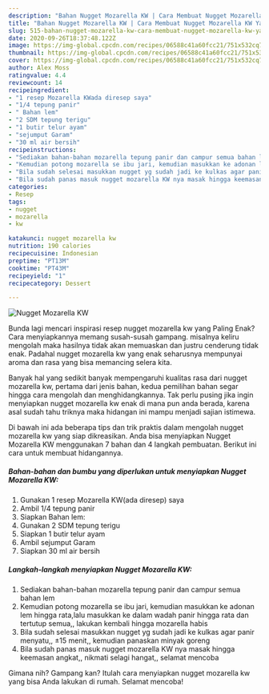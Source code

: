 ```yaml
---
description: "Bahan Nugget Mozarella KW | Cara Membuat Nugget Mozarella KW Yang Lezat"
title: "Bahan Nugget Mozarella KW | Cara Membuat Nugget Mozarella KW Yang Lezat"
slug: 515-bahan-nugget-mozarella-kw-cara-membuat-nugget-mozarella-kw-yang-lezat
date: 2020-09-26T18:37:48.122Z
image: https://img-global.cpcdn.com/recipes/06588c41a60fcc21/751x532cq70/nugget-mozarella-kw-foto-resep-utama.jpg
thumbnail: https://img-global.cpcdn.com/recipes/06588c41a60fcc21/751x532cq70/nugget-mozarella-kw-foto-resep-utama.jpg
cover: https://img-global.cpcdn.com/recipes/06588c41a60fcc21/751x532cq70/nugget-mozarella-kw-foto-resep-utama.jpg
author: Alex Moss
ratingvalue: 4.4
reviewcount: 14
recipeingredient:
- "1 resep Mozarella KWada diresep saya"
- "1/4 tepung panir"
- " Bahan lem"
- "2 SDM tepung terigu"
- "1 butir telur ayam"
- "sejumput Garam"
- "30 ml air bersih"
recipeinstructions:
- "Sediakan bahan-bahan mozarella tepung panir dan campur semua bahan lem"
- "Kemudian potong mozarella se ibu jari, kemudian masukkan ke adonan lem hingga rata,lalu masukkan ke dalam wadah panir hingga rata dan tertutup semua,, lakukan kembali hingga mozarella habis"
- "Bila sudah selesai masukkan nugget yg sudah jadi ke kulkas agar panir menyatu,, ±15 menit,, kemudian panaskan minyak goreng"
- "Bila sudah panas masuk nugget mozarella KW nya masak hingga keemasan angkat,, nikmati selagi hangat,, selamat mencoba"
categories:
- Resep
tags:
- nugget
- mozarella
- kw

katakunci: nugget mozarella kw 
nutrition: 190 calories
recipecuisine: Indonesian
preptime: "PT13M"
cooktime: "PT43M"
recipeyield: "1"
recipecategory: Dessert

---
```



![Nugget Mozarella KW](https://img-global.cpcdn.com/recipes/06588c41a60fcc21/751x532cq70/nugget-mozarella-kw-foto-resep-utama.jpg)

Bunda lagi mencari inspirasi resep nugget mozarella kw yang Paling Enak? Cara menyiapkannya memang susah-susah gampang. misalnya keliru mengolah maka hasilnya tidak akan memuaskan dan justru cenderung tidak enak. Padahal nugget mozarella kw yang enak seharusnya mempunyai aroma dan rasa yang bisa memancing selera kita.



Banyak hal yang sedikit banyak mempengaruhi kualitas rasa dari nugget mozarella kw, pertama dari jenis bahan, kedua pemilihan bahan segar hingga cara mengolah dan menghidangkannya. Tak perlu pusing jika ingin menyiapkan nugget mozarella kw enak di mana pun anda berada, karena asal sudah tahu triknya maka hidangan ini mampu menjadi sajian istimewa.


Di bawah ini ada beberapa tips dan trik praktis dalam mengolah nugget mozarella kw yang siap dikreasikan. Anda bisa menyiapkan Nugget Mozarella KW menggunakan 7 bahan dan 4 langkah pembuatan. Berikut ini cara untuk membuat hidangannya.

<!--inarticleads1-->

##### Bahan-bahan dan bumbu yang diperlukan untuk menyiapkan Nugget Mozarella KW:

1. Gunakan 1 resep Mozarella KW(ada diresep) saya
1. Ambil 1/4 tepung panir
1. Siapkan  Bahan lem:
1. Gunakan 2 SDM tepung terigu
1. Siapkan 1 butir telur ayam
1. Ambil sejumput Garam
1. Siapkan 30 ml air bersih




<!--inarticleads2-->

##### Langkah-langkah menyiapkan Nugget Mozarella KW:

1. Sediakan bahan-bahan mozarella tepung panir dan campur semua bahan lem
1. Kemudian potong mozarella se ibu jari, kemudian masukkan ke adonan lem hingga rata,lalu masukkan ke dalam wadah panir hingga rata dan tertutup semua,, lakukan kembali hingga mozarella habis
1. Bila sudah selesai masukkan nugget yg sudah jadi ke kulkas agar panir menyatu,, ±15 menit,, kemudian panaskan minyak goreng
1. Bila sudah panas masuk nugget mozarella KW nya masak hingga keemasan angkat,, nikmati selagi hangat,, selamat mencoba




Gimana nih? Gampang kan? Itulah cara menyiapkan nugget mozarella kw yang bisa Anda lakukan di rumah. Selamat mencoba!
